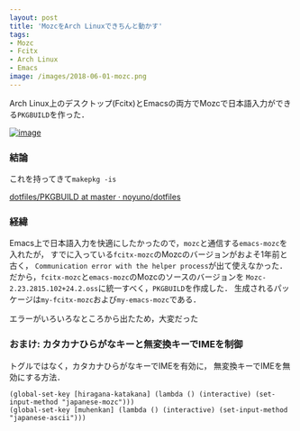 ```yaml
---
layout: post
title: 'MozcをArch Linuxできちんと動かす'
tags:
- Mozc
- Fcitx
- Arch Linux
- Emacs
image: /images/2018-06-01-mozc.png
---
```


Arch Linux上のデスクトップ(Fcitx)とEmacsの両方でMozcで日本語入力ができる`PKGBUILD`を作った．

[![image]({{page.image}})]({{page.image}})

### 結論

これを持ってきて`makepkg -is`

[dotfiles/PKGBUILD at master · noyuno/dotfiles](https://github.com/noyuno/dotfiles/blob/master/arch/pkgbuild/mozc/PKGBUILD)

### 経緯

Emacs上で日本語入力を快適にしたかったので，`mozc`と通信する`emacs-mozc`を入れたが，
すでに入っている`fcitx-mozc`のMozcのバージョンがおよそ1年前と古く，
`Communication error with the helper process`が出て使えなかった．
だから，`fcitx-mozc`と`emacs-mozc`のMozcのソースのバージョンを
`Mozc-2.23.2815.102+24.2.oss`に統一すべく，`PKGBUILD`を作成した．
生成されるパッケージは`my-fcitx-mozc`および`my-emacs-mozc`である．

エラーがいろいろなところから出たため，大変だった

### おまけ: カタカナひらがなキーと無変換キーでIMEを制御

トグルではなく，カタカナひらがなキーでIMEを有効に，
無変換キーでIMEを無効にする方法．

~~~elisp
(global-set-key [hiragana-katakana] (lambda () (interactive) (set-input-method "japanese-mozc")))
(global-set-key [muhenkan] (lambda () (interactive) (set-input-method "japanese-ascii")))
~~~



